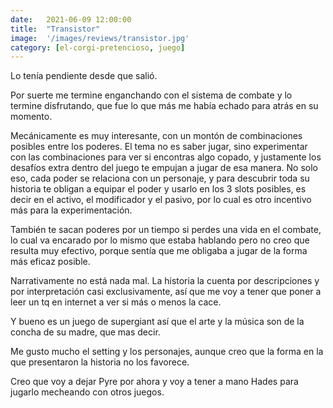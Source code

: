 ```yaml
---
date:   2021-06-09 12:00:00
title:  "Transistor"
image:  '/images/reviews/transistor.jpg'
category: [el-corgi-pretencioso, juego]
---
```

Lo tenía pendiente desde que salió.

Por suerte me termine enganchando con el sistema de combate y lo termine disfrutando, que fue lo que más me había echado para atrás en su momento.

Mecánicamente es muy interesante, con un montón de combinaciones posibles entre los poderes. El tema no es saber jugar, sino experimentar con las combinaciones para ver si encontras algo copado, y justamente los desafíos extra dentro del juego te empujan a jugar de esa manera. No solo eso, cada poder se relaciona con un personaje, y para descubrir toda su historia te obligan a equipar el poder y usarlo en los 3 slots posibles, es decir en el activo, el modificador y el pasivo, por lo cual es otro incentivo más para la experimentación.

También te sacan poderes por un tiempo si perdes una vida en el combate, lo cual va encarado por lo mismo que estaba hablando pero no creo que resulta muy efectivo, porque sentía que me obligaba a jugar de la forma más eficaz posible.

Narrativamente no está nada mal. La historia la cuenta por descripciones y por interpretación casi exclusivamente, así que me voy a tener que poner a leer un tq en internet a ver si más o menos la cace.

Y bueno es un juego de supergiant así que el arte y la música son de la concha de su madre, que mas decir.

Me gusto mucho el setting y los personajes, aunque creo que la forma en la que presentaron la historia no los favorece.

Creo que voy a dejar Pyre por ahora y voy a tener a mano Hades para jugarlo mecheando con otros juegos.